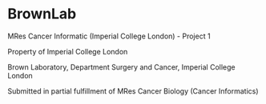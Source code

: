 # BrownLab
MRes Cancer Informatic (Imperial College London) - Project 1

Property of Imperial College London

Brown Laboratory, Department Surgery and Cancer, Imperial College London

Submitted in partial fulfillment of MRes Cancer Biology (Cancer Informatics)
